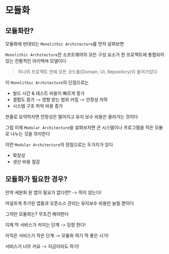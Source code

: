 # 모듈화

## 모듈화란?

모듈화에 반대되는 `Monolithic Architecture`를 먼저 살펴보면

`Monolithic Architecture`란 소프트웨어의 모든 구성 요소가 한 프로젝트에 통합되어 있는 전통적인 아키텍쳐 모델이다
> 하나의 프로젝트 안에 모든 코드들(Domain, UI, Repository)이 들어가있다

이 `Monolithic Architecture`의 단점으로는 

- 빌드 시간 & 테스트 비용이 빠르게 증가
- 결합도 증가 -> 영향 받는 범위 커짐 -> 안정성 저하
- 시스템 구조 파악 비용 증가

한줄로 요약하자면 안정성은 떨어지고 유지 보수 비용은 올라가는 것이다

그럼 이제 `Modular Architecture`을 살펴보자면 큰 시스템이나 프로그램을 작은 모듈로 나누는 것을 의미한다

이런 `Modular Architecture`의 장점으로는 두가지가 있다

- 확장성
- 생산 비용 절감

## 모듈화가 필요한 경우?

만약 세분화 된 앱이 필요가 없다면?
-> 하지 않는다!

어설프게 추가된 앱들과 오픈소스 관리는 유지보수 비용만 늘릴 뿐이다

그치만 모듈화는? 무조건 해야한다

이제 막 서비스가 커지는 단계
-> 당장 한다!

아직은 서비스가 작은 단계
-> 모듈화 하기 딱 좋은 시기!

서비스가 너무 커요
-> 지금이라도 하기!

